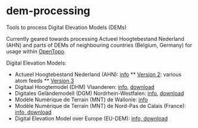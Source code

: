 # dem-processing
Tools to process Digital Elevation Models (DEMs)

Currently geared towards processing Actueel Hoogtebestand Nederland (AHN) and parts of DEMs of neighbouring countries (Belgium, Germany) for usage within [OpenTopo](http://opentopo.nl/).

Digital Elevation Models:

* Actueel Hoogtebestand Nederland (AHN): [info](http://www.ahn.nl/index.html)
** [Version 2](https://www.pdok.nl/nl/producten/pdok-downloads/atomfeeds/a): various atom feeds
** [Version 3](https://www.pdok.nl/nl/ahn3-downloads)
* Digitaal Hoogtemodel (DHM) Vlaanderen: [info](http://www.geopunt.be/catalogus/datasetfolder/f52b1a13-86bc-4b64-8256-88cc0d1a8735), [download](http://www.geopunt.be/download?container=dhm-vlaanderen-ii-dtm-raster-1m&title=Digitaal%20Hoogtemodel%20Vlaanderen%20II,%20DTM,%20raster,%201m)
* Digitales Geländemodell (DGM) Nordrhein-Westfalen: [info](http://www.bezreg-koeln.nrw.de/brk_internet/geobasis/hoehenmodelle/index.html), [download](https://www.opengeodata.nrw.de/produkte/geobasis/dgm/)
* Modèle Numérique de Terrain (MNT) de Wallonie: [info](http://geoportail.wallonie.be/catalogue/6029e738-f828-438b-b10a-85e67f77af92.html)
* Modèle Numérique de Terrain (MNT) de Nord-Pas de Calais (France): [info, download](https://www.data.gouv.fr/fr/datasets/mnt-raster-nord-pas-de-calais-ppige-2012-2013-2/)
* Digital Elevation Model over Europe (EU-DEM): [info, download](https://www.eea.europa.eu/data-and-maps/data/eu-dem)
